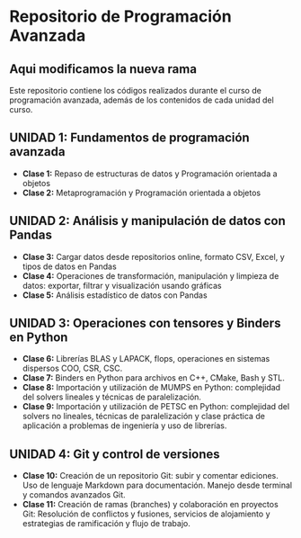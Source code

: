 # Repositorio de Programación Avanzada

## Aqui modificamos la nueva rama 

Este repositorio contiene los códigos realizados durante el curso de programación avanzada, además de los contenidos de cada unidad del curso.

## UNIDAD 1: Fundamentos de programación avanzada
- **Clase 1:** Repaso de estructuras de datos y Programación orientada a objetos
- **Clase 2:** Metaprogramación y Programación orientada a objetos

## UNIDAD 2: Análisis y manipulación de datos con Pandas
- **Clase 3:** Cargar datos desde repositorios online, formato CSV, Excel, y tipos de datos en Pandas
- **Clase 4:** Operaciones de transformación, manipulación y limpieza de datos: exportar, filtrar y visualización usando gráficas
- **Clase 5:** Análisis estadístico de datos con Pandas

## UNIDAD 3: Operaciones con tensores y Binders en Python
- **Clase 6:** Librerías BLAS y LAPACK, flops, operaciones en sistemas dispersos COO, CSR, CSC.
- **Clase 7:** Binders en Python para archivos en C++, CMake, Bash y STL.
- **Clase 8:** Importación y utilización de MUMPS en Python: complejidad del solvers lineales y técnicas de paralelización.
- **Clase 9:** Importación y utilización de PETSC en Python: complejidad del solvers no lineales, técnicas de paralelización y clase práctica de aplicación a problemas de ingeniería y uso de librerías.

## UNIDAD 4: Git y control de versiones
- **Clase 10:** Creación de un repositorio Git: subir y comentar ediciones. Uso de lenguaje Markdown para documentación. Manejo desde terminal y comandos avanzados Git.
- **Clase 11:** Creación de ramas (branches) y colaboración en proyectos Git: Resolución de conflictos y fusiones, servicios de alojamiento y estrategias de ramificación y flujo de trabajo.
